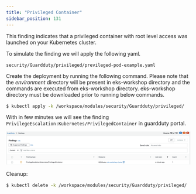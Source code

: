 ```yaml
---
title: "Privileged Container"
sidebar_position: 131
---
```


This finding indicates that a privileged container with root level access was launched on your Kubernetes cluster.

To simulate the finding we will apply the following yaml.

```file
security/Guardduty/privileged/previleged-pod-example.yaml
```

Create the deployment by running the following command. Please note that the *environment* directory will be present in eks-workshop directory and the commands are executed from eks-workshop directory. eks-workshop directory must be downloaded prior to running below commands.

```bash
$ kubectl apply -k /workspace/modules/security/Guardduty/privileged/
```

With in few minutes we will see the finding `PrivilegeEscalation:Kubernetes/PrivilegedContainer` in guardduty portal.

![](PrivilegedContainer.png)

Cleanup:

```bash
$ kubectl delete -k /workspace/modules/security/Guardduty/privileged/
```
